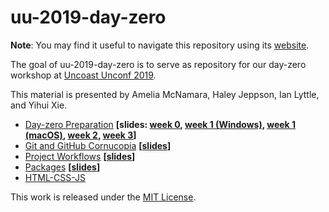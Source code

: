 # uu-2019-day-zero

<!-- badges: start -->
<!-- badges: end -->

**Note**: You may find it useful to navigate this repository using its [website](https://uncoast-unconf.github.io/uu-2019-day-zero).

The goal of uu-2019-day-zero is to serve as repository for our day-zero workshop at [Uncoast Unconf 2019](https://uuconf.rbind.io/).

This material is presented by Amelia McNamara, Haley Jeppson, Ian Lyttle, and Yihui Xie.

- [Day-zero Preparation](00-preparation/README.md) **[slides: [week 0](https://uncoast-unconf.github.io/uu-2019-day-zero/00-preparation/00-rstudio-github/00-rstudio-github.html), [week 1 (Windows)](https://uncoast-unconf.github.io/uu-2019-day-zero/00-preparation/01-r-git/r-git-windows.html), [week 1 (macOS)](https://uncoast-unconf.github.io/uu-2019-day-zero/00-preparation/01-r-git/r-git-macOS.html), [week 2](https://uncoast-unconf.github.io/uu-2019-day-zero/00-preparation/02-devtools-rtools/00-review-devtools.html), [week 3](https://uncoast-unconf.github.io/uu-2019-day-zero/00-preparation/03-usethis/00-usethis.html)]**
- [Git and GitHub Cornucopia](01-git-github-cornucopia/README.md) **[[slides](https://uncoast-unconf.github.io/uu-2019-day-zero/01-git-github-cornucopia/git-github-cornucopia.html)]**
- [Project Workflows](02-project-workflows/README.md) **[[slides](https://uncoast-unconf.github.io/uu-2019-day-zero/02-project-workflows/workflow.html)]**
- [Packages](03-packages/README.md) **[[slides](https://uncoast-unconf.github.io/uu-2019-day-zero/03-packages/package-development.html)]**
- [HTML-CSS-JS](04-html-css-js/README.md)

This work is released under the [MIT License](LICENSE.md).



